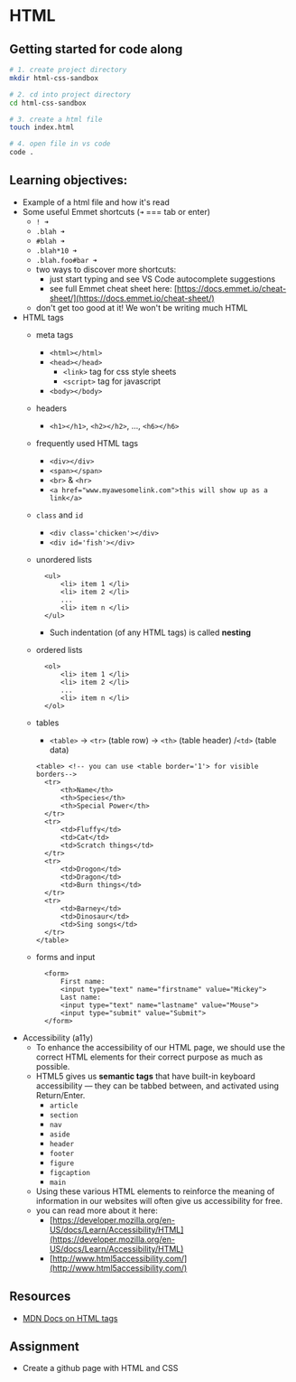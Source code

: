 # HTML

## Getting started for code along

```bash
# 1. create project directory
mkdir html-css-sandbox

# 2. cd into project directory
cd html-css-sandbox

# 3. create a html file
touch index.html                

# 4. open file in vs code
code .
```

## Learning objectives:

* Example of a html file and how it's read
* Some useful Emmet shortcuts \(`➜` === tab or enter\)
  * `! ➜`
  * `.blah ➜`
  * `#blah ➜`
  * `.blah*10 ➜`
  * `.blah.foo#bar ➜`
  * two ways to discover more shortcuts:
    * just start typing and see VS Code autocomplete suggestions
    * see full Emmet cheat sheet here: [https://docs.emmet.io/cheat-sheet/](https://docs.emmet.io/cheat-sheet/)
  * don't get too good at it! We won't be writing much HTML
* HTML tags
  * meta tags
    * `<html></html>`
    * `<head></head>`
      * `<link>` tag for css style sheets
      * `<script>` tag for javascript
    * `<body></body>`
  * headers
    * `<h1></h1>`, `<h2></h2>`, ..., `<h6></h6>`
  * frequently used HTML tags
    * `<div></div>`
    * `<span></span>`
    * `<br>` & `<hr>`
    * `<a href="www.myawesomelink.com">this will show up as a link</a>`
  * `class` and `id`
    * `<div class='chicken'></div>`
    * `<div id='fish'></div>`
  * unordered lists

    ```markup
      <ul>
          <li> item 1 </li>
          <li> item 2 </li>
          ...
          <li> item n </li>
      </ul>
    ```

    * Such indentation \(of any HTML tags\) is called **nesting**

  * ordered lists

    ```markup
      <ol>
          <li> item 1 </li>
          <li> item 2 </li>
          ...
          <li> item n </li>
      </ol>
    ```

  * tables

    * `<table>` -&gt; `<tr>` \(table row\) -&gt; `<th>` \(table header\) /`<td>` \(table data\)

    ```markup
    <table> <!-- you can use <table border='1'> for visible borders-->
      <tr>
          <th>Name</th>
          <th>Species</th>
          <th>Special Power</th>
      </tr>
      <tr>
          <td>Fluffy</td>
          <td>Cat</td>
          <td>Scratch things</td>
      </tr>
      <tr>
          <td>Drogon</td>
          <td>Dragon</td>
          <td>Burn things</td>
      </tr>
      <tr>
          <td>Barney</td>
          <td>Dinosaur</td>
          <td>Sing songs</td>
      </tr>
    </table>
    ```

  * forms and input

    ```markup
      <form>
          First name:
          <input type="text" name="firstname" value="Mickey">
          Last name:
          <input type="text" name="lastname" value="Mouse">
          <input type="submit" value="Submit">
      </form>
    ```
* Accessibility \(a11y\)
  * To enhance the accessibility of our HTML page, we should use the correct HTML elements for their correct purpose as much as possible.
  * HTML5 gives us **semantic tags** that have built-in keyboard accessibility — they can be tabbed between, and activated using Return/Enter.
    * `article`
    * `section`
    * `nav`
    * `aside`
    * `header`
    * `footer`
    * `figure`
    * `figcaption`
    * `main`
  * Using these various HTML elements to reinforce the meaning of information in our websites will often give us accessibility for free.
  * you can read more about it here:
    * [https://developer.mozilla.org/en-US/docs/Learn/Accessibility/HTML](https://developer.mozilla.org/en-US/docs/Learn/Accessibility/HTML)
    * [http://www.html5accessibility.com/](http://www.html5accessibility.com/)

## Resources

* [MDN Docs on HTML tags](https://developer.mozilla.org/en-US/docs/Web/HTML/Element)

## Assignment

* Create a github page with HTML and CSS

